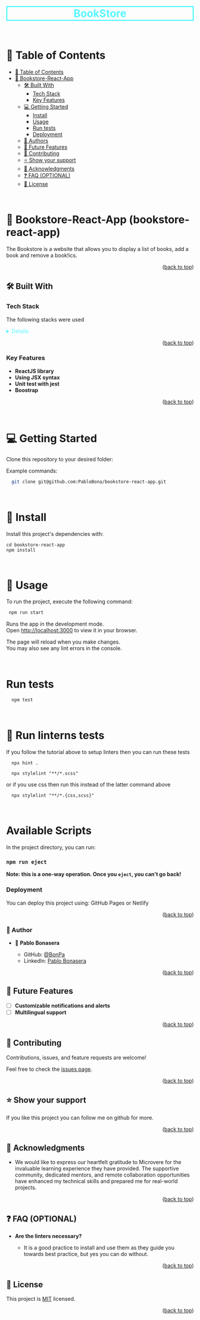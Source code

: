 <a name="readme-top"></a>

<div align="center">
 <br>
 <h1 style="color:rgb(87, 247, 255);border: 3px solid rgb(87, 247, 255);">BookStore</h1>
 <br>
</div>
 
<!-- TABLE OF CONTENTS -->

# 📗 Table of Contents

- [📗 Table of Contents](#-table-of-contents)
- [📖 Bookstore-React-App](#bookstore-react-app)
  - [🛠 Built With ](#-built-with-)
    - [Tech Stack ](#tech-stack-)
    - [Key Features ](#key-features-)
  <!-- - [🚀 Live Demo ](#-live-demo-) -->
  - [💻 Getting Started ](#getting-started)
    - [Install](#-install)
    - [Usage](#-usage)
    - [Run tests](#run-tests)
    - [Deployment](#deployment)
  - [👥 Authors ](#-author-)
  - [🔭 Future Features ](#-future-features-)
  - [🤝 Contributing ](#-contributing-)
  - [⭐️ Show your support ](#️-show-your-support-)
  - [🙏 Acknowledgments ](#-acknowledgments-)
  - [❓ FAQ (OPTIONAL) ](#-faq-optional-)
  - [📝 License ](#-license-)
 
<!-- PROJECT DESCRIPTION -->
<br>

# 📖 Bookstore-React-App (bookstore-react-app) <a name="bookstore-react-app"></a>

 The Bookstore is a website that allows you to display a list of books, add a book and remove a book!ics.
<br>

<p align="right">(<a href="#readme-top">back to top</a>)</p>

## 🛠 Built With <a name="built-with"></a>

### Tech Stack <a name="tech-stack"></a>

The following stacks were used

<details style="color:rgb(87, 247, 255);">
  <ul>
    <li><a href="https://developer.mozilla.org/en-US/docs/Web/HTML">HTML</a></li>
    <li><a href="https://developer.mozilla.org/en-US/docs/Web/CSS">CSS</a></li>
    <li><a href="https://developer.mozilla.org/en-US/docs/Web/JavaScript">Javascript</a></li>
    <li><a href="hhttps://create-react-app.dev/">Create React App</a></li>
 </ul>
</details>

<!-- Features -->
<p align="right">(<a href="#readme-top">back to top</a>)</p>

### Key Features <a name="key-features"></a>

- **ReactJS library**
- **Using JSX syntax**
- **Unit test with jest**
- **Boostrap**

<p align="right">(<a href="#readme-top">back to top</a>)</p>

<!-- ### 🚀 Live Demo <a name="live-demo"></a>
<a href=#>Live Demo</a> -->

<!-- GETTING STARTED -->
<br>

# 💻 Getting Started <a name="getting-started"></a>


Clone this repository to your desired folder:

Example commands:

```bash
  git clone git@github.com:PabloBona/bookstore-react-app.git
```
<br>

# 📖 Install

Install this project's dependencies with:
```
cd bookstore-react-app
npm install
```

<br>

# 📖 Usage

To run the project, execute the following command:

```bash
 npm run start
```

Runs the app in the development mode.\
Open [http://localhost:3000](http://localhost:3000) to view it in your browser.

The page will reload when you make changes.\
You may also see any lint errors in the console.

<br>

# Run tests

```bash
  npm test
```

<br>

# 📖 Run linterns tests

If you follow the tutorial above to setup linters then you can run these tests

```$
  npx hint .
```

```$
  npx stylelint "**/*.scss"
```

or if you use css then run this instead of the latter command above

```$
  npx stylelint "**/*.{css,scss}"
```

<br>

# Available Scripts

In the project directory, you can run:

### `npm run eject`

**Note: this is a one-way operation. Once you `eject`, you can't go back!**

### Deployment

You can deploy this project using: GitHub Pages or Netlify

<p align="right">(<a href="#readme-top">back to top</a>)</p>

<!-- AUTHORS -->

### 👥 Author <a name="authors"></a>


- 👤 **Pablo Bonasera**

  - GitHub: [@BonPa](https://github.com/PabloBona)
  - LinkedIn: [Pablo Bonasera](https://www.linkedin.com/in/pablo-bonasera-142327257/)

<p align="right">(<a href="#readme-top">back to top</a>)</p>

<!-- FUTURE FEATURES -->

## 🔭 Future Features <a name="future-features"></a>

- [ ] **Customizable notifications and alerts**
- [ ] **Multilingual support**

<p align="right">(<a href="#readme-top">back to top</a>)</p>

<!-- CONTRIBUTING -->

## 🤝 Contributing <a name="contributing"></a>

Contributions, issues, and feature requests are welcome!

Feel free to check the [issues page](https://github.com/PabloBona/bookstore-react-app/issues).

<p align="right">(<a href="#readme-top">back to top</a>)</p>

<!-- SUPPORT -->

## ⭐️ Show your support <a name="support"></a>

If you like this project you can follow me on github for more.

<p align="right">(<a href="#readme-top">back to top</a>)</p>

<!-- ACKNOWLEDGEMENTS -->

## 🙏 Acknowledgments <a name="acknowledgements"></a>

- We would like to express our heartfelt gratitude to Microvere for the invaluable learning experience they have provided. The supportive community, dedicated mentors, and remote collaboration opportunities have enhanced my technical skills and prepared me for real-world projects.

<p align="right">(<a href="#readme-top">back to top</a>)</p>

<!-- FAQ (optional) -->

## ❓ FAQ (OPTIONAL) <a name="faq"></a>

- **Are the linters necessary?**

  - It is a good practice to install and use them as they guide you towards best practice, but yes you can do without.

<p align="right">(<a href="#readme-top">back to top</a>)</p>

<!-- LICENSE -->

## 📝 License <a name="license"></a>

This project is [MIT](https://github.com/PabloBona/bookstore-react-app/blob/feature/setup%26components/MIT.md) licensed.

<p align="right">(<a href="#readme-top">back to top</a>)</p>